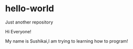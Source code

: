 # hello-world
Just another repository

Hi Everyone!

My name is Sushikai,I am trying to learning how to program!
